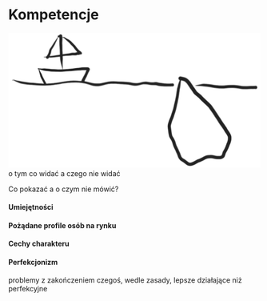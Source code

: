 # Kompetencje

![wierzcholek-gory.png](../img/wierzcholek-gory.png)
o tym co widać a czego nie widać

Co pokazać a o czym nie mówić?

#### Umiejętności

#### Pożądane profile osób na rynku


#### Cechy charakteru


#### Perfekcjonizm

problemy z zakończeniem czegoś, wedle zasady, lepsze działające niż perfekcyjne


#### 
